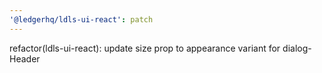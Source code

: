 ```yaml
---
'@ledgerhq/ldls-ui-react': patch
---
```


refactor(ldls-ui-react): update size prop to appearance variant for dialog-Header
